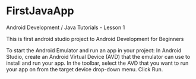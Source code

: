 # FirstJavaApp
Android Development / Java Tutorials - Lesson 1

This is first android studio project to Android Development for Beginners

To start the Android Emulator and run an app in your project: In Android Studio, create an Android Virtual Device (AVD) that the emulator can use to install and run your app. In the toolbar, select the AVD that you want to run your app on from the target device drop-down menu. Click Run.
